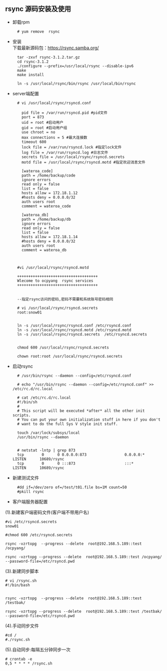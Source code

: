 ## rsync 源码安装及使用
- 卸载rpm  
  
		# yum remove  rsync  
  
  
  
- 安装   
下载最新源码包：https://rsync.samba.org/

		tar -zxvf rsync-3.1.2.tar.gz  
		cd rsync-3.1.2  
	  	./configure --prefix=/usr/local/rsync --disable-ipv6  
  		make  
		make install  
  
		ln -s /usr/local/rsync/bin/rsync /usr/local/bin/rsync  
  
  
- server端配置  
  
		# vi /usr/local/rsync/rsyncd.conf  
  
		  pid file = /var/run/rsyncd.pid #pid文件
          port = 873
          uid = root #启动用户
          gid = root #启动用户组
          use chroot = no
          max connections = 5 #最大连接数
          timeout 600
          lock file = /var/run/rsyncd.lock #指定lock文件
          log file = /var/run/rsyncd.log #日志文件
          secrets file = /usr/local/rsync/rsyncd.secrets
          motd file = /usr/local/rsync/rsyncd.motd #指定欢迎消息文件

          [wateroa_code]
          path = /home/backup/code
          ignore errors
          read only = false
          list = false
          hosts allow = 172.18.1.12
          #hosts deny = 0.0.0.0/32
          auth users root
          comment = wateroa_code

          [wateroa_db]
          path = /home/backup/db
          ignore errors
          read only = false
          list = false
          hosts allow = 172.18.1.14
          #hosts deny = 0.0.0.0/32
          auth users root
          comment = wateroa_db
   
  
  
		#vi /usr/local/rsync/rsyncd.motd  
		  
		++++++++++++++++++++++++++++++++++++  
		Wlecome to ocpyang  rsync services         
		++++++++++++++++++++++++++++++++++++  
		  
		  
		--指定rsync访问的密码,密码不需要和系统账号密码相同  
		  
		# vi /usr/local/rsync/rsyncd.secrets    
		root:snow01  
  
  
		ln -s /usr/local/rsync/rsyncd.conf /etc/rsyncd.conf  
		ln -s /usr/local/rsync/rsyncd.motd /etc/rsyncd.motd  
		ln -s /usr/local/rsync/rsyncd.secrets  /etc/rsyncd.secrets  
		  
		  
		chmod 600 /usr/local/rsync/rsyncd.secrets  
		  
		chown root:root /usr/local/rsync/rsyncd.secrets  
		  
  
  
- 启动rsync  
  
		# /usr/bin/rsync --daemon --config=/etc/rsyncd.conf  
		  
		# echo "/usr/bin/rsync --daemon --config=/etc/rsyncd.conf" >> /etc/rc.d/rc.local   
		  
		# cat /etc/rc.d/rc.local   
		#!/bin/sh  
		#  
		# This script will be executed *after* all the other init scripts.  
		# You can put your own initialization stuff in here if you don't  
		# want to do the full Sys V style init stuff.  
		  
		touch /var/lock/subsys/local  
		/usr/bin/rsync --daemon  
		  
		  
		# netstat -lntp | grep 873  
		tcp        0      0 0.0.0.0:873                 0.0.0.0:*                   LISTEN      10689/rsync           
		tcp        0      0 :::873                      :::*                        LISTEN      10689/rsync     
		  
- 新建测试文件
  
		#dd if=/dev/zero of=/test/t01.file bs=1M count=50   
		#pkill rsync  
  
  
  
- 客户端服务器配置  
  
  
(1).新建客户端密码文件(客户端不带用户名)  
  
	#vi /etc/rsyncd.secrets  
	snow01  
	  
	#chmod 600 /etc/rsyncd.secrets  
	  
	rsync -vzrtopg  --progress --delete  root@192.168.5.189::test /ocpyang/   
	  
	rsync -vzrtopg --progress --delete  root@192.168.5.189::test /ocpyang/ --password-file=/etc/rsyncd.pwd  
  
  
  
(3).新建同步脚本  
  
	# vi /rsync.sh  
	#!/bin/bash  
	    
	  
	rsync -vzrtopg  --progress --delete  root@192.168.5.189::test /testbak/   
	  
	rsync -vzrtopg --progress --delete  root@192.168.5.189::test /testbak/ --password-file=/etc/rsyncd.pwd  
  
  
(4).手动同步文件  
  
	#cd /  
	#./rsync.sh  
  
  
(5).自动同步:每隔五分钟同步一次  

	# crontab -e  
	0,5 * * * * /rsync.sh  